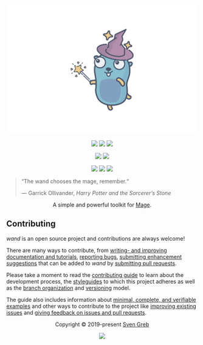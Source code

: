 <p align="center"><img src="https://github.com/svengreb/wand/blob/main/assets/images/repository-hero.svg?raw=true"/></p>

<p align="center"><a href="https://github.com/svengreb/wand/releases/latest"><img src="https://img.shields.io/github/release/svengreb/wand.svg?style=flat-square&label=Release&logo=github&logoColor=eceff4&colorA=4c566a&colorB=88c0d0"/></a> <a href="https://github.com/svengreb/wand/blob/main/CHANGELOG.md"><img src="https://img.shields.io/github/release/svengreb/wand.svg?style=flat-square&label=Changelog&logo=github&logoColor=eceff4&colorA=4c566a&colorB=88c0d0"/></a> <a href="https://pkg.go.dev/github.com/svengreb/wand"><img src="https://img.shields.io/github/release/svengreb/wand.svg?style=flat-square&label=GoDoc&logo=github&logoColor=eceff4&colorA=4c566a&colorB=88c0d0"/></a></p>

<p align="center"><a href="https://github.com/svengreb/wand/actions?query=workflow%3Aci" target="_blank"><img src="https://img.shields.io/github/workflow/status/svengreb/wand/ci.svg?style=flat-square&label=CI&logo=github&logoColor=eceff4&colorA=4c566a"/></a> <a href="https://codecov.io/gh/svengreb/wand" target="_blank"><img src="https://img.shields.io/codecov/c/github/svengreb/wand/main.svg?style=flat-square&label=Coverage&logo=codecov&logoColor=eceff4&colorA=4c566a"/></a></p>

<p align="center"><a href="https://golang.org/doc/effective_go.html#formatting" target="_blank"><img src="https://img.shields.io/static/v1?style=flat-square&label=Go%20Style%20Guide&message=gofmt&logo=go&logoColor=eceff4&colorA=4c566a&colorB=88c0d0"/></a> <a href="https://github.com/arcticicestudio/styleguide-markdown/releases/latest" target="_blank"><img src="https://img.shields.io/github/release/arcticicestudio/styleguide-markdown.svg?style=flat-square&label=Markdown%20Style%20Guide&logoColor=eceff4&colorA=4c566a&colorB=88c0d0&logo=data%3Aimage%2Fsvg%2Bxml%3Bbase64%2CPHN2ZyB4bWxucz0iaHR0cDovL3d3dy53My5vcmcvMjAwMC9zdmciIHdpZHRoPSIzOSIgaGVpZ2h0PSIzOSIgdmlld0JveD0iMCAwIDM5IDM5Ij48cGF0aCBmaWxsPSJub25lIiBzdHJva2U9IiNEOERFRTkiIHN0cm9rZS13aWR0aD0iMyIgc3Ryb2tlLW1pdGVybGltaXQ9IjEwIiBkPSJNMS41IDEuNWgzNnYzNmgtMzZ6Ii8%2BPHBhdGggZmlsbD0iI0Q4REVFOSIgZD0iTTIwLjY4MyAyNS42NTVsNS44NzItMTMuNDhoLjU2Nmw1Ljg3MyAxMy40OGgtMS45OTZsLTQuMTU5LTEwLjA1Ni00LjE2MSAxMC4wNTZoLTEuOTk1em0tMi42OTYgMGwtMTMuNDgtNS44NzJ2LS41NjZsMTMuNDgtNS44NzJ2MS45OTVMNy45MzEgMTkuNWwxMC4wNTYgNC4xNnoiLz48L3N2Zz4%3D"/></a> <a href="https://github.com/arcticicestudio/styleguide-git/releases/latest" target="_blank"><img src="https://img.shields.io/github/release/arcticicestudio/styleguide-git.svg?style=flat-square&label=Git%20Style%20Guide&logoColor=eceff4&colorA=4c566a&colorB=88c0d0&logo=git"/></a></p>

<blockquote cite="https://en.wikipedia.org/wiki/Harry_Potter_and_the_Philosopher%27s_Stone_(film)">
  <p>“The wand chooses the mage, remember.“</p>
  <footer>— Garrick Ollivander, <cite><em>Harry Potter and the Sorcerer’s Stone</em></cite></footer>
</blockquote>

<p align="center">A simple and powerful toolkit for <a href="https://magefile.org" target="_blank">Mage</a>.</p>

## Contributing

_wand_ is an open source project and contributions are always welcome!

There are many ways to contribute, from [writing- and improving documentation and tutorials][contrib-guide-docs], [reporting bugs][contrib-guide-bugs], [submitting enhancement suggestions][contrib-guide-enhance] that can be added to _wand_ by [submitting pull requests][contrib-guide-pr].

Please take a moment to read the [contributing guide][contrib-guide] to learn about the development process, the [styleguides][contrib-guide-styles] to which this project adheres as well as the [branch organization][contrib-guide-branching] and [versioning][contrib-guide-versioning] model.

The guide also includes information about [minimal, complete, and verifiable examples][contrib-guide-mcve] and other ways to contribute to the project like [improving existing issues][contrib-guide-impr-issues] and [giving feedback on issues and pull requests][contrib-guide-feedback].

<p align="center">Copyright &copy; 2019-present <a href="https://www.svengreb.de" target="_blank">Sven Greb</a></p>

<p align="center"><a href="https://github.com/svengreb/wand/blob/main/LICENSE"><img src="https://img.shields.io/static/v1.svg?style=flat-square&label=License&message=MIT&logoColor=eceff4&logo=github&colorA=4c566a&colorB=88c0d0"/></a></p>

[contrib-guide-branching]: https://github.com/svengreb/wand/blob/main/CONTRIBUTING.md#branch-organization
[contrib-guide-bugs]: https://github.com/svengreb/wand/blob/main/CONTRIBUTING.md#bug-reports
[contrib-guide-docs]: https://github.com/svengreb/wand/blob/main/CONTRIBUTING.md#documentations
[contrib-guide-enhance]: https://github.com/svengreb/wand/blob/main/CONTRIBUTING.md#enhancement-suggestions
[contrib-guide-feedback]: https://github.com/svengreb/wand/blob/main/CONTRIBUTING.md#give-feedback-on-issues-and-pull-requests
[contrib-guide-impr-issues]: https://github.com/svengreb/wand/blob/main/CONTRIBUTING.md#improve-issues
[contrib-guide-mcve]: https://github.com/svengreb/wand/blob/main/CONTRIBUTING.md#mcve
[contrib-guide-pr]: https://github.com/svengreb/wand/blob/main/CONTRIBUTING.md#pull-requests
[contrib-guide-styles]: https://github.com/svengreb/wand/blob/main/CONTRIBUTING.md#styleguides
[contrib-guide-versioning]: https://github.com/svengreb/wand/blob/main/CONTRIBUTING.md#versioning
[contrib-guide]: https://github.com/svengreb/wand/blob/main/CONTRIBUTING.md
